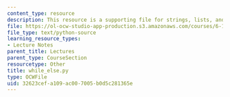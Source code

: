 ```yaml
---
content_type: resource
description: This resource is a supporting file for strings, lists, and list comprehensions.
file: https://ol-ocw-studio-app-production.s3.amazonaws.com/courses/6-189-a-gentle-introduction-to-programming-using-python-january-iap-2011/32623cefa109ac007005b0d5c281365e_while_else.py
file_type: text/python-source
learning_resource_types:
- Lecture Notes
parent_title: Lectures
parent_type: CourseSection
resourcetype: Other
title: while_else.py
type: OCWFile
uid: 32623cef-a109-ac00-7005-b0d5c281365e
---
```

